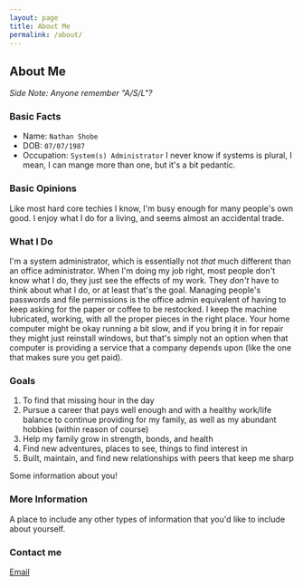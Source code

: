 ```yaml
---
layout: page
title: About Me
permalink: /about/
---
```

## About Me

_Side Note: Anyone remember "A/S/L"?_

### Basic Facts
 - Name: ```Nathan Shobe```
 - DOB: ```07/07/1987```
 - Occupation: ```System(s) Administrator``` I never know if systems is plural, I mean, I can mange more than one, but it's a bit pedantic.

### Basic Opinions
Like most hard core techies I know, I'm busy enough for many people's own good. I enjoy what I do for a living, and seems almost an accidental trade.

### What I Do
I'm a system administrator, which is essentially not _that_ much different than an office administrator. When I'm doing my job right, most people don't know what I do, they just see the effects of my work. They _don't_ have to think about what I do, or at least that's the goal. Managing people's passwords and file permissions is the office admin equivalent of having to keep asking for the paper or coffee to be restocked. I keep the machine lubricated, working, with all the proper pieces in the right place. Your home computer might be okay running a bit slow, and if you bring it in for repair they might just reinstall windows, but that's simply not an option when that computer is providing a service that a company depends upon (like the one that makes sure you get paid).

### Goals
1. To find that missing hour in the day
1. Pursue a career that pays well enough and with a healthy work/life balance to continue providing for my family, as well as my abundant hobbies (within reason of course)
1. Help my family grow in strength, bonds, and health
1. Find new adventures, places to see, things to find interest in
1. Built, maintain, and find new relationships with peers that keep me sharp

Some information about you!

### More Information

A place to include any other types of information that you'd like to include about yourself.

### Contact me

[Email](mailto:nshobe@gmail.com)
